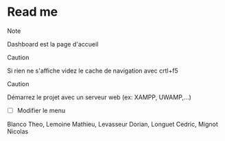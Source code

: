 # Read me

>[!NOTE] 
>Dashboard est la page d'accueil

>[!Caution]
>Si rien ne s'affiche videz le cache de navigation avec crtl+f5

>[!Caution]
>Démarrez le projet avec un serveur web (ex: XAMPP, UWAMP,...)

- [ ] Modifier le menu


Blanco Theo, Lemoine Mathieu, Levasseur Dorian, Longuet Cedric, Mignot Nicolas
